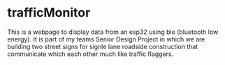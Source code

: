 # trafficMonitor
This is a webpage to display data from an esp32 using ble (bluetooth low energy).
It is part of my teams Senior Design Project in which we are building two
street signs for signle lane roadside construction that communicate which each other much like
traffic flaggers.

